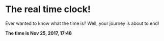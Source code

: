 # The real time clock!

Ever wanted to know what the time is? Well, your journey is about to end!

**The time is Nov 25, 2017, 17:48**